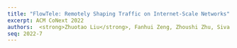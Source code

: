 ```yaml
---
title: "FlowTele: Remotely Shaping Traffic on Internet-Scale Networks"
excerpt: ACM CoNext 2022
authors:  <strong>Zhuotao Liu</strong>, Fanhui Zeng, Zhoushi Zhu, Siva Phani Keshav Bachu, Yih-Chun Hu
seq: 2022-7
---
```

